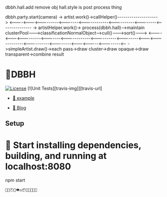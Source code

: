 dbbh.hall.add remove obj
hall.style is post process thing

dbbh.party.start(camera) -> artist.work()->callHelper()-------------------->
<----<---<---------<-------<------------<----------<--------<---------------
-> artistHelper.work()-> process(dbbh.hall)-->maintain clusterPool--->classificationNormalObject-->cull()--->sort()--->
<----<---<---------<-------<------------<----------<--------<---<------------<----------<--------<---<-----<--------<--
->simpleArtist.draw()->each pass->draw cluster->draw opaque->draw transparent->combine result


# 🔺DBBH

[![License][license-img]][license-url]
[![Unit Tests][travis-img]][travis-url]


- [🔳 example]()

- [💬 Blog ]()

## Setup
# 🔨 Start installing dependencies, building, and running at localhost:8080
npm start
```
📂👶🕚🔺👁️⚖️📦📖📄➕🌟📇
```


[license-img]: https://img.shields.io/:license-unlicense-blue.svg?style=flat-square
[license-url]: https://unlicense.org/
